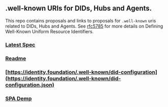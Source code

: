 ## .well-known URIs for DIDs, Hubs and Agents.

This repo contains proposals and links to proposals for `.well-known` uris related to DIDs, Hubs and Agents. See [rfc5785](https://tools.ietf.org/html/rfc5785) for more details on Defining Well-Known Uniform Resource Identifiers.

### [Latest Spec](./resources/did-configuration/spec.html)

### [Readme](./resources/did-configuration/README.md)

### [https://identity.foundation/.well-known/did-configuration](https://identity.foundation/.well-known/did-configuration.json)

### [SPA Demp](./resources/did-configuration/demo/build)
